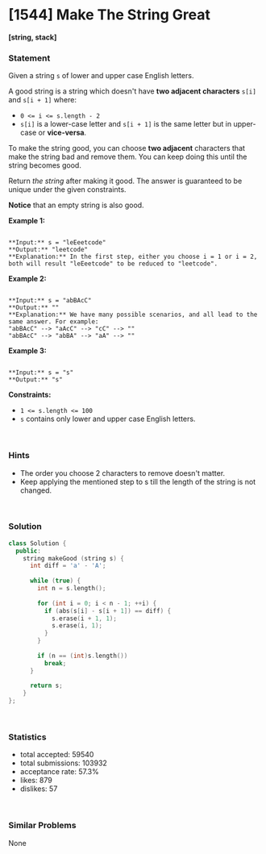 # [1544] Make The String Great

**[string, stack]**

### Statement

Given a string `s` of lower and upper case English letters.

A good string is a string which doesn't have **two adjacent characters** `s[i]` and `s[i + 1]` where:

* `0 <= i <= s.length - 2`
* `s[i]` is a lower-case letter and `s[i + 1]` is the same letter but in upper-case or **vice-versa**.



To make the string good, you can choose **two adjacent** characters that make the string bad and remove them. You can keep doing this until the string becomes good.

Return *the string* after making it good. The answer is guaranteed to be unique under the given constraints.

**Notice** that an empty string is also good.


**Example 1:**

```

**Input:** s = "leEeetcode"
**Output:** "leetcode"
**Explanation:** In the first step, either you choose i = 1 or i = 2, both will result "leEeetcode" to be reduced to "leetcode".

```

**Example 2:**

```

**Input:** s = "abBAcC"
**Output:** ""
**Explanation:** We have many possible scenarios, and all lead to the same answer. For example:
"abBAcC" --> "aAcC" --> "cC" --> ""
"abBAcC" --> "abBA" --> "aA" --> ""

```

**Example 3:**

```

**Input:** s = "s"
**Output:** "s"

```

**Constraints:**
* `1 <= s.length <= 100`
* `s` contains only lower and upper case English letters.


<br>

### Hints

- The order you choose 2 characters to remove doesn't matter.
- Keep applying the mentioned step to s till the length of the string is not changed.

<br>

### Solution

```cpp
class Solution {
  public:
    string makeGood (string s) {
      int diff = 'a' - 'A';
      
      while (true) {
        int n = s.length();
        
        for (int i = 0; i < n - 1; ++i) {
          if (abs(s[i] - s[i + 1]) == diff) {
            s.erase(i + 1, 1);
            s.erase(i, 1);
          }
        }
        
        if (n == (int)s.length())
          break;
      }
      
      return s;
    }
};
```

<br>

### Statistics

- total accepted: 59540
- total submissions: 103932
- acceptance rate: 57.3%
- likes: 879
- dislikes: 57

<br>

### Similar Problems

None
